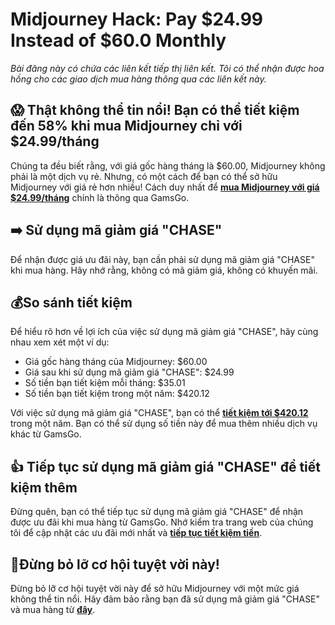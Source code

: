 # Midjourney Hack: Pay $24.99 Instead of $60.0 Monthly
*Bài đăng này có chứa các liên kết tiếp thị liên kết. Tôi có thể nhận được hoa hồng cho các giao dịch mua hàng thông qua các liên kết này.*

## 😱 Thật không thể tin nổi! Bạn có thể tiết kiệm đến 58% khi mua Midjourney chỉ với $24.99/tháng
Chúng ta đều biết rằng, với giá gốc hàng tháng là $60.00, Midjourney không phải là một dịch vụ rẻ. Nhưng, có một cách để bạn có thể sở hữu Midjourney với giá rẻ hơn nhiều! Cách duy nhất để [**mua Midjourney với giá $24.99/tháng**](https://www.gamsgo.com/partner/ykeX7B) chính là thông qua GamsGo.

## ➡️ Sử dụng mã giảm giá "CHASE"
Để nhận được giá ưu đãi này, bạn cần phải sử dụng mã giảm giá "CHASE" khi mua hàng. Hãy nhớ rằng, không có mã giảm giá, không có khuyến mãi.

## 💰So sánh tiết kiệm
Để hiểu rõ hơn về lợi ích của việc sử dụng mã giảm giá "CHASE", hãy cùng nhau xem xét một ví dụ:

- Giá gốc hàng tháng của Midjourney: $60.00
- Giá sau khi sử dụng mã giảm giá "CHASE": $24.99
- Số tiền bạn tiết kiệm mỗi tháng: $35.01
- Số tiền bạn tiết kiệm trong một năm: $420.12

Với việc sử dụng mã giảm giá "CHASE", bạn có thể [**tiết kiệm tới $420.12**](https://www.gamsgo.com/partner/ykeX7B) trong một năm. Bạn có thể sử dụng số tiền này để mua thêm nhiều dịch vụ khác từ GamsGo.

## 👍 Tiếp tục sử dụng mã giảm giá "CHASE" để tiết kiệm thêm
Đừng quên, bạn có thể tiếp tục sử dụng mã giảm giá "CHASE" để nhận được ưu đãi khi mua hàng từ GamsGo. Nhớ kiểm tra trang web của chúng tôi để cập nhật các ưu đãi mới nhất và [**tiếp tục tiết kiệm tiền**](https://www.gamsgo.com/partner/ykeX7B).

## 🌟Đừng bỏ lỡ cơ hội tuyệt vời này!
Đừng bỏ lỡ cơ hội tuyệt vời này để sở hữu Midjourney với một mức giá không thể tin nổi. Hãy đảm bảo rằng bạn đã sử dụng mã giảm giá "CHASE" và mua hàng từ [**đây**](https://www.gamsgo.com/partner/ykeX7B).
